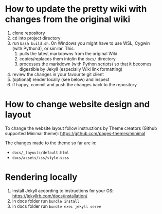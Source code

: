 # How to update the pretty wiki with changes from the original wiki

1. clone repository
2. cd into project directory
3. run `bash build.sh`. On Windows you might have to use WSL, Cygwin (with Python3), or similar. This:
    1. pulls the latest markdowns from the original Wiki
    2. copies/replaces them into/in the `docs/` directory
    3. processes the markdown (with Python scripts) so that it becomes digestible by Jekyll (especially Wiki link formatting)
4. review the changes in your favourite git client
5. (optional) render locally (see below) and inspect
6. if happy, commit and push the changes back to the repository

# How to change website design and layout

To change the website layout follow instructions by Theme creators (Github supported Minimal theme): https://github.com/pages-themes/minimal

The changes made to the theme so far are in:

 -  `docs/_layouts/default.html`
 -  `docs/assets/css/style.scss`
 
 
# Rendering locally
 
1. Install Jekyll according to instructions for your OS: https://jekyllrb.com/docs/installation/
2. in docs folder run `bundle install`
3. in docs folder run `bundle exec jekyll serve`
